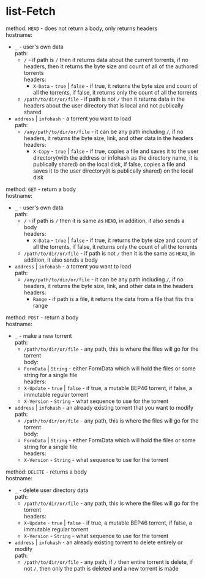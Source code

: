 # list-Fetch

method: `HEAD` - does not return a body, only returns headers<br>
hostname:
* `_` - user's own data<br>
    path:
    * `/` - if path is `/` then it returns data about the current torrents, if no headers, then it returns the byte size and count of all of the authored torrents<br>
        headers:
        * `X-Data` - `true` | `false` - if true, it returns the byte size and count of all the torrents, if false, it returns only the count of all the torrents<br>
    * `/path/to/dir/or/file` - if path is not `/` then it returns data in the headers about the user directory that is local and not publically shared<br>
* `address` | `infohash` - a torrent you want to load<br>
    path:
    * `/any/path/to/dir/or/file` - it can be any path including `/`, if no headers, it returns the byte size, link, and other data in the headers<br>
        headers:
        * `X-Copy` - `true` | `false` - if true, copies a file and saves it to the user directory(with the address or infohash as the directory name, it is publically shared) on the local disk, if false, copies a file and saves it to the user directory(it is publically shared) on the local disk<br>

method: `GET` - return a body<br>
hostname:
* `_` - user's own data<br>
    path:
    * `/` - if path is `/` then it is same as `HEAD`, in addition, it also sends a body<br>
        headers:
        * `X-Data` - `true` | `false` - if true, it returns the byte size and count of all the torrents, if false, it returns only the count of all the torrents<br>
    * `/path/to/dir/or/file` - if path is not `/` then it is the same as `HEAD`, in addition, it also sends a body<br>
* `address` | `infohash` - a torrent you want to load<br>
    path:
    * `/any/path/to/dir/or/file` - it can be any path including `/`, if no headers, it returns the byte size, link, and other data in the headers<br>
        headers:
        * `Range` - if path is a file, it returns the data from a file that fits this range<br>

method: `POST` - return a body<br>
hostname:
* `_` - make a new torrent<br>
    path:
    * `/path/to/dir/or/file` - any path, this is where the files will go for the torrent<br>
    body:
    * `FormData` | `String` - either FormData which will hold the files or some string for a single file<br>
    headers:
    * `X-Update` - `true` | `false` - if true, a mutable BEP46 torrent, if false, a immutable regular torrent<br>
    * `X-Version` - `String` - what sequence to use for the torrent<br>
* `address` | `infohash` - an already existing torrent that you want to modify<br>
    path:
    * `/path/to/dir/or/file` - any path, this is where the files will go for the torrent<br>
    body:
    * `FormData` | `String` - either FormData which will hold the files or some string for a single file<br>
    headers:
    * `X-Version` - `String` - what sequence to use for the torrent<br>

method: `DELETE` - returns a body<br>
hostname:
* `_` - delete user directory data<br>
    path:
    * `/path/to/dir/or/file` - any path, this is where the files will go for the torrent<br>
    headers:
    * `X-Update` - `true` | `false` - if true, a mutable BEP46 torrent, if false, a immutable regular torrent<br>
    * `X-Version` - `String` - what sequence to use for the torrent<br>
* `address` | `infohash` - an already existing torrent to delete entirely or modify<br>
    path:
    * `/path/to/dir/or/file` - any path, if `/` then entire torrent is delete, if not `/`, then only the path is deleted and a new torrent is made